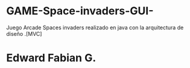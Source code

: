 # GAME-Space-invaders-GUI-
Juego Arcade Spaces invaders realizado en java con la arquitectura de diseño .[MVC]
# Edward Fabian G.
